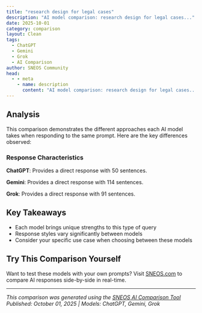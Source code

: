 ```yaml
---
title: "research design for legal cases"
description: "AI model comparison: research design for legal cases..."
date: 2025-10-01
category: comparison
layout: Clean
tags:
  - ChatGPT
  - Gemini
  - Grok
  - AI Comparison
author: SNEOS Community
head:
  - - meta
    - name: description
      content: "AI model comparison: research design for legal cases..."
---
```


<ChatComparison
  title="research design for legal cases"
  prompt="research design for legal cases"
  :responses='{
    "ChatGPT": "Certainly! Below is an overview and guide to research design specifically tailored for legal cases:\n\n---\n\n## Research Design for Legal Cases\n\n**Research design** in the context of legal cases refers to the structured framework or plan that guides the collection, analysis, and interpretation of information relevant to a legal issue or case. It ensures that the research process is systematic, objective, and thorough.\n\n### 1. Define the Research Problem\n- Identify the specific legal issue(s) or question(s) to be addressed.\n- Example: \u201CWhat precedents determine liability in product defect cases in jurisdiction X?\u201D\n\n### 2. Set Objectives and Scope\n- Clearly state what you aim to achieve.\n- Define the boundaries of your research (e.g., jurisdictional limits, time frames).\n- Example: To analyze recent case law related to contract breach in state Y over the past 10 years.\n\n### 3. Choose the Type of Research\n- **Doctrinal (Black-letter Law) Research:** Focuses on analyzing statutes, case law, and legal principles.\n- **Empirical Research:** Gathers data through surveys, interviews, or experiments related to legal processes or outcomes.\n- **Comparative Legal Research:** Compares laws or legal systems to understand differences and similarities.\n- **Historical Research:** Examines the origin and development of legal doctrines.\n\n### 4. Research Methodology\n- **Data Sources:**\n  - **Primary Legal Sources:** Statutes, regulations, judicial decisions, constitutions.\n  - **Secondary Sources:** Legal commentaries, textbooks, law review articles, treatises.\n  - **Other Materials:** Government reports, official guidelines, legal databases (Westlaw, LexisNexis).\n\n- **Data Collection Techniques:**\n  - Case law retrieval and analysis.\n  - Statutory interpretation.\n  - Interviews with legal experts or practitioners.\n  - Surveys or questionnaires (if empirical).\n\n- **Data Analysis:**\n  - Critical analysis of legal texts.\n  - Comparative analysis.\n  - Content analysis.\n  - Statistical analysis (in empirical research).\n\n### 5. Sampling (if applicable)\n- Select specific cases, statutes, or respondents to focus on, particularly for empirical or comparative studies.\n- Ensure representativeness and relevance.\n\n### 6. Ethical Considerations\n- Maintain confidentiality and privacy when dealing with sensitive legal information or participant data.\n- Avoid plagiarism and ensure proper citations.\n\n### 7. Structure Your Research\n- Introduction and Statement of Problem\n- Literature Review\n- Methodology\n- Analysis and Findings\n- Conclusion and Recommendations\n\n### 8. Tools and Resources\n- Legal research databases (e.g., Westlaw, LexisNexis, HeinOnline)\n- Citation tools (e.g., Zotero, EndNote)\n- Legal writing guides to ensure clarity and precision.\n\n---\n\n### Example: Research Design for a Legal Case Study on Contract Breach\n\n| Step | Description |\n|-------|-------------|\n| Research Problem | Determine how courts interpret \u201Cmaterial breach\u201D in commercial contracts in State Z. |\n| Objectives | Analyze case law from the past 5 years on material breach definitions and rulings. |\n| Type | Doctrinal legal research. |\n| Methodology | Collect relevant court decisions from legal databases. Conduct case analysis focusing on court reasoning, outcomes, and dissenting opinions. |\n| Analysis | Categorize cases by ruling trends, identify key factors influencing decisions. |\n| Ethical | Properly cite all decisions, maintain neutrality. |\n\n---\n\nIf you need a customized research design template or help with a specific legal case, please provide additional details!",
    "Gemini": "Okay, let\u0027s break down research design for legal cases.  It\u0027s not *exactly* the same as designing a scientific experiment, but there\u0027s a lot of overlap in the thinking.  The core idea is to gather evidence in a strategic and organized way to support your legal argument.\n\n**I. Core Principles \u0026 Goals**\n\n*   **Objective:** The primary goal is to gather evidence to support your legal theory (or to undermine the opposing side\u0027s theory). This means identifying the key facts and legal issues at stake in the case.\n*   **Focus:** Your research design should be tightly focused on the specific legal questions that need to be answered. Avoid broad or unfocused inquiries.\n*   **Efficiency:** Time and resources are almost always limited in legal cases. Your research design should be efficient, prioritizing the most promising avenues of investigation.\n*   **Credibility:** The research process must be defensible and credible. This means using reliable sources, documenting your methods, and being prepared to explain your approach to a judge or jury.\n*   **Ethical Considerations:** All research must be conducted ethically and in accordance with legal rules. This includes respecting privacy, confidentiality, and attorney-client privilege.\n\n**II. Key Elements of a Legal Research Design**\n\n1.  **Define the Legal Issue(s):**\n\n    *   **Start with the Complaint/Pleadings:**  Carefully analyze the complaint, answer, and any motions filed in the case. What are the specific causes of action (e.g., breach of contract, negligence, defamation)? What are the elements that need to be proven for each cause of action?\n    *   **Identify Key Facts:** What are the crucial facts in dispute? What facts are agreed upon?\n    *   **Formulate Legal Questions:**  Translate the legal issues into specific, answerable questions.  Examples:\n        *   \u0022Did the defendant owe a duty of care to the plaintiff?\u0022\n        *   \u0022Was the contract validly formed?\u0022\n        *   \u0022Did the defendant\u0027s actions cause the plaintiff\u0027s damages?\u0022\n        *   \u0022Is the evidence admissible under the applicable rules of evidence?\u0022\n\n2.  **Develop a Legal Theory/Hypothesis:**\n\n    *   Based on your understanding of the law and the facts, formulate a legal theory of the case. This is your proposed explanation of what happened and why your client should win.\n    *   A legal theory often includes a *causal* element: \u0022Because of X, Y happened, and therefore Z (legal consequence).\u0022\n    *   Your theory may be expressed as a hypothesis (a testable statement). For example: \u0022If we can prove that the defendant knew about the dangerous condition, then we can establish negligence.\u0022\n\n3.  **Identify Sources of Information:**\n\n    *   **Legal Sources:**\n        *   **Statutes:** Relevant federal, state, and local laws.\n        *   **Case Law:** Decisions from courts that interpret and apply the law (both binding precedent and persuasive authority).\n        *   **Regulations:** Rules and guidelines issued by government agencies.\n        *   **Constitutions:** Federal and state constitutions.\n        *   **Secondary Sources:** Legal encyclopedias, treatises, law review articles, Restatements of the Law (helpful for understanding legal principles, but not binding authority).\n    *   **Factual Sources:**\n        *   **Documents:** Contracts, emails, letters, invoices, medical records, police reports, financial statements, etc.\n        *   **Witnesses:** People who have knowledge of the events in question.\n        *   **Expert Witnesses:**  Individuals with specialized knowledge who can provide opinions on technical or scientific matters.\n        *   **Physical Evidence:** Objects relevant to the case (e.g., a defective product, a weapon).\n        *   **Data:**  Statistical data, market research, etc.\n        *   **Public Records:**  Property records, corporate filings, court records.\n        *   **Social Media:**  Potentially relevant information posted on social media platforms.\n\n4.  **Choose Research Methods:**\n\n    *   **Legal Research:**\n        *   **Database Searching:** Using legal databases like Westlaw, LexisNexis, Bloomberg Law, and Fastcase to find statutes, cases, and other legal materials. Effective search terms are crucial.\n        *   **Citation Analysis:** Using tools like KeyCite and Shepard\u0027s to check the validity of legal authorities and find related cases.\n        *   **Secondary Source Review:** Consulting legal encyclopedias, treatises, and law review articles for background information and analysis.\n    *   **Factual Investigation:**\n        *   **Document Review:**  Carefully analyzing documents to identify relevant information.  Tools like e-discovery software can be helpful for managing large volumes of documents.\n        *   **Witness Interviews:**  Conducting interviews with witnesses to gather information and assess their credibility.\n        *   **Depositions:**  Taking sworn testimony from witnesses under oath.\n        *   **Requests for Production of Documents:**  Requesting the opposing party to produce relevant documents.\n        *   **Interrogatories:**  Sending written questions to the opposing party.\n        *   **Site Visits:**  Inspecting locations relevant to the case.\n        *   **Expert Consultation:**  Consulting with experts to understand technical or scientific issues and to obtain expert opinions.\n        *   **Surveillance (Use with Caution):**  Under certain circumstances, surveillance may be used to gather evidence.  However, it must be conducted legally and ethically.\n        *   **FOIA/Public Records Requests:** Requesting information from government agencies under freedom of information laws.\n\n5.  **Develop a Research Plan:**\n\n    *   **Prioritize Research Tasks:** What are the most important questions to answer first?\n    *   **Create a Timeline:**  Set deadlines for completing different research tasks.\n    *   **Allocate Resources:**  Determine how much time and money to spend on each research activity.\n    *   **Document Your Research:** Keep detailed records of your research process, including search terms, sources consulted, and findings.  This is essential for maintaining credibility and for being able to explain your research to others.  Use tools like research logs or citation management software.\n\n6.  **Analyze and Evaluate the Evidence:**\n\n    *   **Assess the Strength of the Evidence:**  Is the evidence credible, reliable, and relevant?\n    *   **Identify Weaknesses in Your Case:**  What are the potential weaknesses in your legal theory or evidence?\n    *   **Anticipate the Opposing Side\u0027s Arguments:**  What arguments is the opposing side likely to make?  How can you rebut those arguments?\n    *   **Refine Your Legal Theory:**  Based on your analysis of the evidence, refine your legal theory as needed.\n\n7.  **Present Your Findings:**\n\n    *   **Prepare Legal Memoranda:**  Summarize your research findings and legal analysis in legal memoranda.\n    *   **Draft Pleadings and Motions:**  Use your research to draft effective pleadings and motions.\n    *   **Prepare for Trial:**  Use your research to prepare for trial, including preparing witness examinations and developing arguments.\n    *   **Legal Writing:** All of the above leads to some form of legal writing. It needs to be concise, clear, well-organized, and persuasive.\n\n**III. Examples of Research Designs in Different Types of Cases**\n\n*   **Breach of Contract:**\n    *   **Legal Issue:** Was there a valid contract? Did the defendant breach the contract? What are the damages?\n    *   **Research Methods:** Review the contract documents, research contract law, interview witnesses to the contract negotiations, obtain expert opinions on damages.\n*   **Negligence:**\n    *   **Legal Issue:** Did the defendant owe a duty of care to the plaintiff? Did the defendant breach that duty? Did the defendant\u0027s breach cause the plaintiff\u0027s injuries?\n    *   **Research Methods:** Research the relevant standard of care, interview witnesses to the accident, obtain police reports, consult with accident reconstruction experts, review medical records.\n*   **Product Liability:**\n    *   **Legal Issue:** Was the product defective? Did the defect cause the plaintiff\u0027s injuries?\n    *   **Research Methods:** Examine the product, research product liability law, consult with engineering experts, review product manuals and warnings, research similar incidents.\n*   **Criminal Defense:**\n    *   **Legal Issue:** Did the defendant commit the crime? Was the evidence obtained legally?\n    *   **Research Methods:** Review the police report, interview witnesses, investigate the crime scene, research relevant criminal law, file motions to suppress evidence.\n\n**IV. Tools and Resources**\n\n*   **Legal Research Databases:** Westlaw, LexisNexis, Bloomberg Law, Fastcase\n*   **Citation Management Software:** Zotero, Mendeley, EndNote\n*   **E-Discovery Software:** Relativity, Disco\n*   **Online Legal Research Guides:** Many law schools and libraries offer online guides to legal research.\n*   **Legal Blogs and Journals:** Stay up-to-date on developments in the law.\n*   **Professional Associations:**  Organizations like the American Association for Justice (for plaintiffs\u0027 lawyers) and the National Association of Criminal Defense Lawyers offer resources and training.\n\n**V. Key Considerations**\n\n*   **Budget:** Legal research can be expensive, especially if you need to hire experts.  Be mindful of your budget and prioritize your research efforts.\n*   **Time Constraints:** Legal cases often have strict deadlines.  Develop a realistic timeline for your research and stick to it.\n*   **Confidentiality:**  Protect the confidentiality of your client\u0027s information.\n*   **Ethics:**  Adhere to the ethical rules of your jurisdiction.\n\n**In summary, designing legal research is about strategically and efficiently gathering the evidence you need to build a strong legal case. It requires a clear understanding of the legal issues, a well-defined legal theory, and a systematic approach to investigation and analysis.** Remember to continually evaluate and refine your research plan as you gather new information. Good luck!\n",
    "Grok": "Creating a research design for legal cases requires a structured approach to gathering, analyzing, and presenting relevant information to support or defend a case. This design serves as a blueprint for legal research, ensuring that the process is systematic, thorough, and aligned with the objectives of the case. Below is a step-by-step guide for crafting a research design for legal cases:\n\n---\n\n### 1. Define the Objectives of the Research\n   - **Purpose**: Clearly outline why the research is being conducted. Is it to build a defense, support a prosecution, draft a contract, or seek a legal opinion?\n   - **Key Questions**: Identify the central legal issues or questions that need to be answered. For example:\n     - What are the applicable laws or precedents?\n     - Are there gaps in the current legal framework that can be exploited or need clarification?\n     - What evidence or legal arguments can support the case?\n   - **Scope**: Limit the research to specific jurisdictions, areas of law (e.g., criminal, civil, corporate), or time periods.\n\n---\n\n### 2. Identify the Legal Problem or Issue\n   - Break down the case into specific legal issues or questions. For example:\n     - Does the defendant\u2019s actions constitute a breach of contract under state law?\n     - Is there a relevant statute of limitations that applies to the case?\n   - Use the \u0022IRAC\u0022 framework (Issue, Rule, Application, Conclusion) to structure the analysis of each issue.\n\n---\n\n### 3. Determine the Research Methodology\n   Select the appropriate methods to conduct legal research. Legal research typically falls into two categories:\n   - **Doctrinal Research (Black Letter Law)**:\n     - Focuses on analyzing statutes, case law, regulations, and legal principles.\n     - Primary sources: Constitutions, statutes, regulations, case law (precedents).\n     - Secondary sources: Legal treatises, law review articles, commentaries.\n   - **Non-Doctrinal Research**:\n     - Involves empirical analysis, such as studying the impact of laws, public policy, or societal trends.\n     - Methods: Surveys, interviews, statistical analysis of court decisions or outcomes.\n   - **Comparative Research**:\n     - Compares laws or legal systems across different jurisdictions to draw insights or arguments.\n   - **Historical Research**:\n     - Examines the historical context of laws or precedents to interpret their intent or relevance.\n\n   **Tools for Research**:\n   - Legal databases: LexisNexis, Westlaw, Bloomberg Law, or free resources like Google Scholar and government websites.\n   - Court records and dockets for relevant case law.\n   - Legislative histories for interpreting statutes.\n\n---\n\n### 4. Establish a Theoretical Framework\n   - Identify the legal theories or doctrines that underpin the case. For example:\n     - Contract law: Theories of consideration, offer, and acceptance.\n     - Criminal law: Theories of mens rea (intent) or actus reus (guilty act).\n   - Use these theories to guide the interpretation of laws and precedents.\n\n---\n\n### 5. Develop a Research Plan\n   - **Step 1: Identify Keywords and Search Terms**:\n     - Use legal terminology relevant to the case (e.g., \u201Cnegligence,\u201D \u201Ctort,\u201D \u201Cjurisdiction\u201D).\n     - Include synonyms and related concepts.\n   - **Step 2: Prioritize Sources**:\n     - Start with binding authority (e.g., statutes, case law from the relevant jurisdiction).\n     - Supplement with persuasive authority (e.g., case law from other jurisdictions, scholarly articles).\n   - **Step 3: Organize Research**:\n     - Create a system to catalog findings (e.g., spreadsheets, legal research software).\n     - Note citations, summaries of cases, and relevance to the legal issue.\n   - **Step 4: Timeframe**:\n     - Set deadlines for completing research phases to ensure timely preparation for court filings or hearings.\n\n---\n\n### 6. Analyze and Synthesize Data\n   - **Legal Analysis**:\n     - Apply the law to the facts of the case using frameworks like IRAC.\n     - Identify strengths and weaknesses in the arguments based on precedents and statutes.\n   - **Critical Evaluation**:\n     - Assess whether the case law or statutes are outdated, contradictory, or subject to interpretation.\n     - Consider counterarguments and opposing precedents.\n   - **Policy Considerations**:\n     - Evaluate the broader implications of the legal arguments (e.g., impact on public policy, equity, justice).\n\n---\n\n### 7. Address Ethical and Practical Considerations\n   - Ensure compliance with legal ethics rules, such as avoiding conflicts of interest or misrepresenting facts.\n   - Maintain client confidentiality during research.\n   - Consider practical constraints like budget, time, and access to resources.\n\n---\n\n### 8. Present Findings\n   - **Format**: Depending on the purpose, findings may be presented as:\n     - Legal memoranda (for internal use or client advice).\n     - Briefs or pleadings (for court submissions).\n     - Oral arguments (for hearings or trials).\n   - **Clarity and Precision**: Use concise language, logical organization, and proper legal citations (e.g., Bluebook or jurisdiction-specific citation styles).\n   - **Supporting Evidence**: Include references to primary and secondary sources to substantiate claims.\n\n---\n\n### 9. Review and Update Research\n   - Legal research is dynamic; laws and precedents can change. Use tools like case alerts or updates on legal databases to stay informed.\n   - Revisit research as the case evolves (e.g., new evidence, motions, or rulings).\n\n---\n\n### Sample Research Design for a Legal Case\n**Case**: A client sues a company for breach of contract.\n- **Objective**: Determine whether the company failed to fulfill contractual obligations under state law.\n- **Legal Issue**: Does the company\u2019s delay in delivery constitute a material breach of contract?\n- **Methodology**: Doctrinal research focusing on state contract law statutes and case law.\n- **Sources**:\n  - Primary: State contract law statutes, relevant court decisions.\n  - Secondary: Legal treatises on contract law, law review articles.\n- **Theoretical Framework**: Doctrine of material breach and remedies for breach of contract.\n- **Research Plan**:\n  - Search terms: \u201Cmaterial breach,\u201D \u201Ccontract delay,\u201D \u201Cremedies for breach.\u201D\n  - Timeline: Complete initial research in 7 days; update as needed.\n- **Analysis**: Use IRAC to evaluate whether the delay meets the criteria for a material breach and identify potential remedies (e.g., damages).\n- **Presentation**: Draft a legal memorandum for the client and a motion for summary judgment for court submission.\n\n---\n\nBy following this structured research design, legal professionals can ensure that their work is comprehensive, focused, and directly relevant to the needs of the case. If you have a specific legal issue or case in mind, I can help tailor the design further!"
  }'
  published-date="23:14"
/>

## Analysis

This comparison demonstrates the different approaches each AI model takes when responding to the same prompt. Here are the key differences observed:

### Response Characteristics

**ChatGPT**: Provides a direct response with 50 sentences. 

**Gemini**: Provides a direct response with 114 sentences. 

**Grok**: Provides a direct response with 91 sentences. 

## Key Takeaways

- Each model brings unique strengths to this type of query
- Response styles vary significantly between models
- Consider your specific use case when choosing between these models

## Try This Comparison Yourself

Want to test these models with your own prompts? Visit [SNEOS.com](https://sneos.com) to compare AI responses side-by-side in real-time.

---

*This comparison was generated using the [SNEOS AI Comparison Tool](https://sneos.com)*
*Published: October 01, 2025 | Models: ChatGPT, Gemini, Grok*

